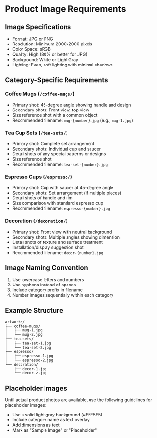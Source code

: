 # Product Image Requirements

## Image Specifications
- Format: JPG or PNG
- Resolution: Minimum 2000x2000 pixels
- Color Space: sRGB
- Quality: High (80% or better for JPG)
- Background: White or Light Gray
- Lighting: Even, soft lighting with minimal shadows

## Category-Specific Requirements

### Coffee Mugs (`/coffee-mugs/`)
- Primary shot: 45-degree angle showing handle and design
- Secondary shots: Front view, top view
- Size reference shot with a common object
- Recommended filename: `mug-{number}.jpg` (e.g., `mug-1.jpg`)

### Tea Cup Sets (`/tea-sets/`)
- Primary shot: Complete set arrangement
- Secondary shots: Individual cup and saucer
- Detail shots of any special patterns or designs
- Size reference shot
- Recommended filename: `tea-set-{number}.jpg`

### Espresso Cups (`/espresso/`)
- Primary shot: Cup with saucer at 45-degree angle
- Secondary shots: Set arrangement (if multiple pieces)
- Detail shots of handle and rim
- Size comparison with standard espresso cup
- Recommended filename: `espresso-{number}.jpg`

### Decoration (`/decoration/`)
- Primary shot: Front view with neutral background
- Secondary shots: Multiple angles showing dimension
- Detail shots of texture and surface treatment
- Installation/display suggestion shot
- Recommended filename: `decor-{number}.jpg`

## Image Naming Convention
1. Use lowercase letters and numbers
2. Use hyphens instead of spaces
3. Include category prefix in filename
4. Number images sequentially within each category

## Example Structure
```
artworks/
├── coffee-mugs/
│   ├── mug-1.jpg
│   └── mug-2.jpg
├── tea-sets/
│   ├── tea-set-1.jpg
│   └── tea-set-2.jpg
├── espresso/
│   ├── espresso-1.jpg
│   └── espresso-2.jpg
└── decoration/
    ├── decor-1.jpg
    └── decor-2.jpg
```

## Placeholder Images
Until actual product photos are available, use the following guidelines for placeholder images:
- Use a solid light gray background (#F5F5F5)
- Include category name as text overlay
- Add dimensions as text
- Mark as "Sample Image" or "Placeholder" 